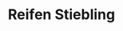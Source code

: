 ---
title: "Reifen Stiebling"
url: /dortmund/reifen-stiebling-alter-hellweg/
shop: Autowerkstatt
---